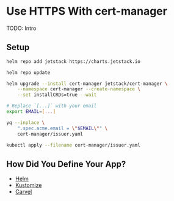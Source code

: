 # Use HTTPS With cert-manager

TODO: Intro

## Setup

```bash
helm repo add jetstack https://charts.jetstack.io

helm repo update

helm upgrade --install cert-manager jetstack/cert-manager \
    --namespace cert-manager --create-namespace \
    --set installCRDs=true --wait

# Replace `[...]` with your email
export EMAIL=[...]

yq --inplace \
    ".spec.acme.email = \"$EMAIL\"" \
    cert-manager/issuer.yaml

kubectl apply --filename cert-manager/issuer.yaml
```

## How Did You Define Your App?

* [Helm](cert-manager-helm.md)
* [Kustomize](cert-manager-kustomize.md)
* [Carvel](cert-manager-carvel.md)